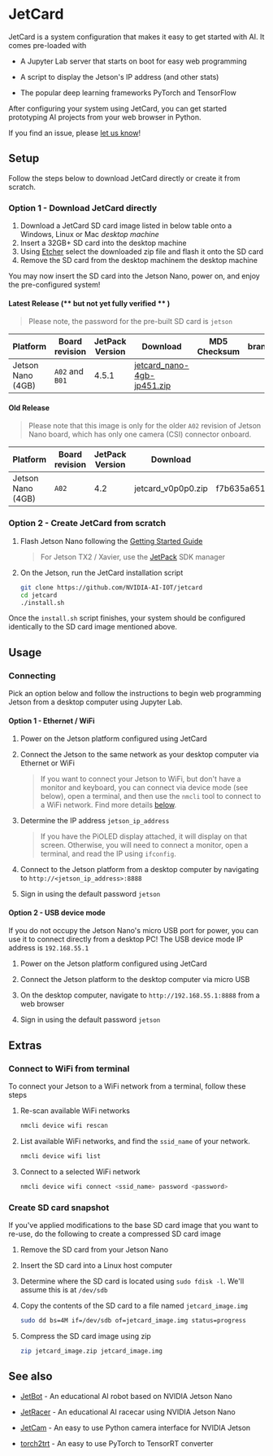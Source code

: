# JetCard

JetCard is a system configuration that makes it easy to get started with AI.  It comes pre-loaded with

* A Jupyter Lab server that starts on boot for easy web programming

* A script to display the Jetson's IP address (and other stats)
* The popular deep learning frameworks PyTorch and TensorFlow

After configuring your system using JetCard, you can get started prototyping AI projects from your web browser in Python.

If you find an issue, please [let us know](../..//issues)!

## Setup

Follow the steps below to download JetCard directly or create it from scratch.

### Option 1 - Download JetCard directly

1. Download a JetCard SD card image listed in below table onto a Windows, Linux or Mac *desktop machine*
2. Insert a 32GB+ SD card into the desktop machine
3. Using [Etcher](https://www.balena.io/etcher/) select the downloaded zip file and flash it onto the SD card
4. Remove the SD card from the desktop machinem the desktop machine

You may now insert the SD card into the Jetson Nano, power on, and enjoy the pre-configured system!

#### Latest Release (** **but not yet fully verified** ** )

> Please note, the password for the pre-built SD card is ``jetson``

| Platform | Board revision | JetPack Version | Download | MD5 Checksum | branch |
| -------- | -------------- | --------------- | -------- |------------- | ------ |
| Jetson Nano (4GB) | `A02` and `B01` | 4.5.1 |  [jetcard_nano-4gb-jp451.zip](https://nvidia.box.com/shared/static/6glxmdasyhsk1d85o8koojwqcytdx0ha.zip)

#### Old Release

> Please note that this image is only for the older `A02` revision of Jetson Nano board, which has only one camera (CSI) connector onboard.

| Platform | Board revision | JetPack Version | Download | MD5 Checksum | branch |
| -------- | -------------- | --------------- | -------- |------------- | ------ |
| Jetson Nano (4GB) | `A02` | 4.2| jetcard_v0p0p0.zip | f7b635a651e4a2228e3812360cce74e3 | [`jetpack_4.2`](https://github.com/NVIDIA-AI-IOT/jetcard/tree/jetpack_4.2)

### Option 2 - Create JetCard from scratch

1. Flash Jetson Nano following the [Getting Started Guide](https://developer.nvidia.com/embedded/learn/get-started-jetson-nano-devkit)

    > For Jetson TX2 / Xavier, use the [JetPack](https://developer.nvidia.com/embedded/jetpack) SDK manager

2. On the Jetson, run the JetCard installation script

    ```bash
    git clone https://github.com/NVIDIA-AI-IOT/jetcard
    cd jetcard
    ./install.sh
    ```
    
Once the ``install.sh`` script finishes, your system should be configured identically to the SD card image mentioned above.

## Usage

### Connecting

Pick an option below and follow the instructions to begin web programming Jetson from a desktop computer using Jupyter Lab.

#### Option 1 - Ethernet / WiFi

1. Power on the Jetson platform configured using JetCard

2. Connect the Jetson to the same network as your desktop computer via Ethernet or WiFi

    > If you want to connect your Jetson to WiFi, but don't have a monitor and keyboard, you can connect via device mode (see below),       open a terminal, and then use the ``nmcli`` tool to connect to a WiFi network.  Find more details [below](#extras).
    
3. Determine the IP address ``jetson_ip_address``

    > If you have the PiOLED display attached, it will display on that screen.  Otherwise, you will need to connect a monitor, open a terminal, and read the IP using ``ifconfig``.
4. Connect to the Jetson platform from a desktop computer by navigating to ``http://<jetson_ip_address>:8888``
5. Sign in using the default password ``jetson``

#### Option 2 - USB device mode

If you do not occupy the Jetson Nano's micro USB port for power, you can use it to connect directly from a desktop PC!  The USB device mode IP address is ``192.168.55.1``

1. Power on the Jetson platform configured using JetCard

2. Connect the Jetson platform to the desktop computer via micro USB
3. On the desktop computer, navigate to ``http://192.168.55.1:8888`` from a web browser
4. Sign in using the default password ``jetson``

## Extras

### Connect to WiFi from terminal

To connect your Jetson to a WiFi network from a terminal, follow these steps

1. Re-scan available WiFi networks

    ```bash
    nmcli device wifi rescan
    ```

2. List available WiFi networks, and find the ``ssid_name`` of your network.

    ```bash
    nmcli device wifi list
    ```
3. Connect to a selected WiFi network

    ```bash
    nmcli device wifi connect <ssid_name> password <password>
    ```

### Create SD card snapshot

If you've applied modifications to the base SD card image that you want to re-use, do the following to create a compressed SD card image

1.  Remove the SD card from your Jetson Nano

2.  Insert the SD card into a Linux host computer
3.  Determine where the SD card is located using ``sudo fdisk -l``.  We'll assume this is at ``/dev/sdb``
4.  Copy the contents of the SD card to a file named ``jetcard_image.img``

    ```bash
    sudo dd bs=4M if=/dev/sdb of=jetcard_image.img status=progress
    ```
5.  Compress the SD card image using zip

    ```bash
    zip jetcard_image.zip jetcard_image.img
    ```

## See also

- [JetBot](http://github.com/NVIDIA-AI-IOT/jetbot) - An educational AI robot based on NVIDIA Jetson Nano

- [JetRacer](http://github.com/NVIDIA-AI-IOT/jetracer) - An educational AI racecar using NVIDIA Jetson Nano
- [JetCam](http://github.com/NVIDIA-AI-IOT/jetcam) - An easy to use Python camera interface for NVIDIA Jetson
- [torch2trt](http://github.com/NVIDIA-AI-IOT/torch2trt) - An easy to use PyTorch to TensorRT converter

